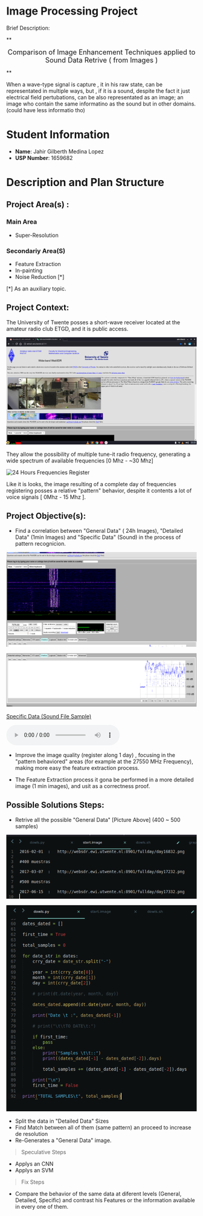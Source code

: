 # Image Processing Project

Brief Description:

**<center>
<span style="font-size:large;">
  Comparison of Image Enhancement Techniques applied to Sound Data Retrive ( from Images )
</span>
</center>
**

When a wave-type signal is capture , it in his raw state, can be representated in multiple ways, but , if it is a sound, despite the fact it just electrical field pertubations, can be also representated as an image; an image who contain the same informatino as the sound but in other domains. (could have less informatio tho)

# Student Information

* **Name**: Jahir Gilberth Medina Lopez
* **USP Number**: 1659682

# Description and Plan Structure

## Project Area(s) : 

### Main Area
  * Super-Resolution
### Secondariy Area(S)
  * Feature Extraction
  * In-painting
  * Noise Reduction [*]

[*] As an auxiliary topic.

## Project Context:

The University of Twente posses a short-wave receiver located at the amateur radio club ETGD, and it is public access.

![]( ./md-media/site-capture.png "Site Capture")

They allow the possibility of multiple tune-it radio frequency, generating a wide spectrum of available frequencies [0 Mhz - ~30 Mhz]

![]( ./md-media/general-data.png "24 Hours Frequencies Register")

Like it is looks, the image resulting of a complete day of frequencies registering posses a relative "pattern" behavior, despite it contents a lot of voice signals [ 0Mhz - 15 Mhz ].

## Project Objective(s):
  * Find a correlation between "General Data" ( 24h Images), "Detailed Data" (1min Images) and "Specific Data" (Sound) in the process of pattern recognicion.

  ![]( ./md-media/detailed-data.png "Detailed Data 1")

  ![]( ./md-media/sound-plt.png "Detailed Data 2")

  [Specific Data (Sound File Sample)](./md-media/audio_player.html)

<audio controls="controls">
  <source type="audio/mp3" src="./websdr_recording_start_2018-05-17T00_10_41Z_7076.8kHz.mp3"></source>
  <source type="audio/ogg" src="./websdr_recording_start_2018-05-17T00_10_41Z_7076.8kHz.ogg"></source>
  <p>Your browser does not support the audio element.</p>
</audio>

  * Improve the image quality (register along 1 day) , focusing in the "pattern behaviored" areas (for example at the 27550 MHz Frequency), making more easy the feature extraction process.

  * The Feature Extraction process it gona be performed in a more detailed image (1 min images), and usit as a correctness proof.

## Possible Solutions Steps:
  * Retrive all the possible "General Data" [Picture Above] (400 ~ 500 samples)
  
  ![]( ./md-media/samples-url.png "Sample Urls")

  ![]( ./md-media/retrive-samples-script.png "Script for Sample Retrive")

  * Split the data in "Detailed Data" Sizes
  * Find Match between all of them (same pattern) an proceed to increase de resolution
  * Re-Generates a "General Data" image.
  
  > Speculative Steps
  
  * Applys an CNN
  * Applys an SVM
  
  > Fix Steps
  
  * Compare the behavior of the same data at diferent levels (General, Detailed, Specific) and contrast his Features or the information available in every one of them.

